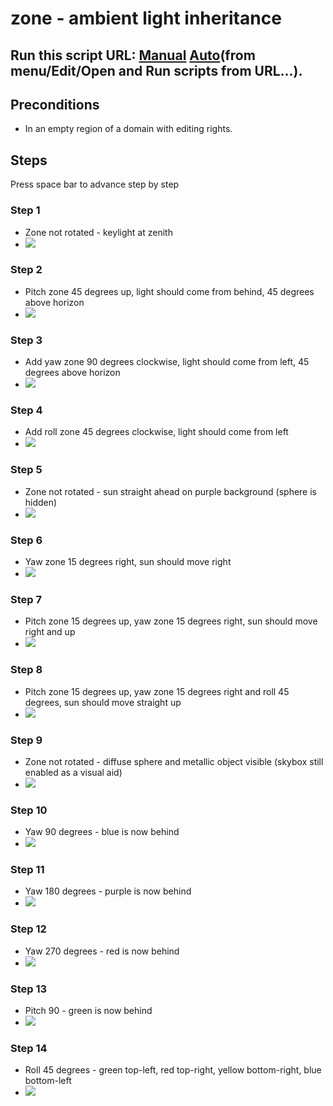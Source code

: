 # zone - ambient light inheritance
## Run this script URL: [Manual](./test.js?raw=true)   [Auto](./testAuto.js?raw=true)(from menu/Edit/Open and Run scripts from URL...).

## Preconditions
- In an empty region of a domain with editing rights.

## Steps
Press space bar to advance step by step

### Step 1
- Zone not rotated - keylight at zenith
- ![](./ExpectedImage_00000.png)
### Step 2
- Pitch zone 45 degrees up, light should come from behind, 45 degrees above horizon
- ![](./ExpectedImage_00001.png)
### Step 3
- Add yaw zone 90 degrees clockwise, light should come from left, 45 degrees above horizon
- ![](./ExpectedImage_00002.png)
### Step 4
- Add roll zone 45 degrees clockwise, light should come from left
- ![](./ExpectedImage_00003.png)
### Step 5
- Zone not rotated - sun straight ahead on purple background (sphere is hidden)
- ![](./ExpectedImage_00004.png)
### Step 6
- Yaw zone 15 degrees right, sun should move right
- ![](./ExpectedImage_00005.png)
### Step 7
- Pitch zone 15 degrees up, yaw zone 15 degrees right, sun should move right and up
- ![](./ExpectedImage_00006.png)
### Step 8
- Pitch zone 15 degrees up, yaw zone 15 degrees right and roll 45 degrees, sun should move straight up
- ![](./ExpectedImage_00007.png)
### Step 9
- Zone not rotated - diffuse sphere and metallic object visible (skybox still enabled as a visual aid)
- ![](./ExpectedImage_00008.png)
### Step 10
- Yaw 90 degrees - blue is now behind
- ![](./ExpectedImage_00009.png)
### Step 11
- Yaw 180 degrees - purple is now behind
- ![](./ExpectedImage_00010.png)
### Step 12
- Yaw 270 degrees - red is now behind
- ![](./ExpectedImage_00011.png)
### Step 13
- Pitch 90 - green is now behind
- ![](./ExpectedImage_00012.png)
### Step 14
- Roll 45 degrees - green top-left, red top-right, yellow bottom-right, blue bottom-left
- ![](./ExpectedImage_00013.png)
